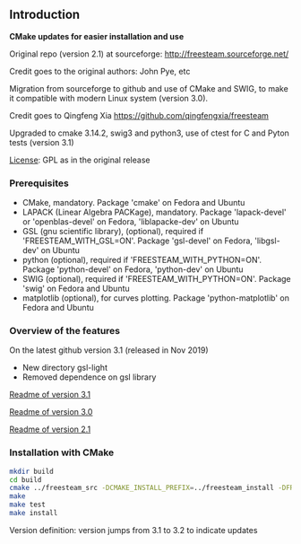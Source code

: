 ## Introduction

**CMake updates for easier installation and use**

Original repo (version 2.1) at sourceforge: <http://freesteam.sourceforge.net/>

Credit goes to the original authors: John Pye, etc

Migration from sourceforge to github and use of CMake and SWIG, to make it compatible with modern Linux system (version 3.0).

Credit goes to Qingfeng Xia <https://github.com/qingfengxia/freesteam>

Upgraded to cmake 3.14.2, swig3 and python3, use of ctest for C and Pyton tests (version 3.1)

[License](LICENSE.txt): GPL as in the original release

### Prerequisites

+ CMake, mandatory. Package 'cmake' on Fedora and Ubuntu
+ LAPACK (Linear Algebra PACKage), mandatory. Package 'lapack-devel' or 'openblas-devel' on Fedora, 'liblapacke-dev' on Ubuntu
+ GSL (gnu scientific library), (optional), required if 'FREESTEAM_WITH_GSL=ON'. Package 'gsl-devel' on Fedora, 'libgsl-dev' on Ubuntu
+ python (optional), required if 'FREESTEAM_WITH_PYTHON=ON'. Package 'python-devel' on Fedora, 'python-dev' on Ubuntu
+ SWIG (optional), required if 'FREESTEAM_WITH_PYTHON=ON'. Package 'swig' on Fedora and Ubuntu
+ matplotlib (optional), for curves plotting. Package 'python-matplotlib' on Fedora and Ubuntu

### Overview of the features 

On the latest github version 3.1 (released in Nov 2019)

+ New directory gsl-light 
+ Removed dependence on gsl library

[Readme of version 3.1](README-3.1.md)

[Readme of version 3.0](README-3.0.md)

[Readme of version 2.1](README-2.1.txt)

### Installation with CMake

```bash
mkdir build
cd build
cmake ../freesteam_src -DCMAKE_INSTALL_PREFIX=../freesteam_install -DFREESTEAM_WITH_PYTHON=ON
make
make test 
make install 
```

Version definition: version jumps from 3.1 to 3.2 to indicate updates

